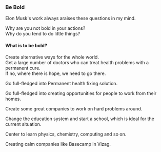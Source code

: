 ### Be Bold

Elon Musk's work always araises these questions in my mind.  
  
Why are you not bold in your actions?  
Why do you tend to do little things?  
  
#### What is to be bold?  
  
Create alternative ways for the whole world.  
Get a large number of doctors who can treat health problems with a permanent cure.  
If no, where there is hope, we need to go there.  
  
Go full-fledged into Permanent health fixing solution.  
  
Go full-fledged into creating opportunities for people to work from their homes.  
  
Create some great companies to work on hard problems around.  
  
Change the education system and start a school, which is ideal for the current situation.  
  
Center to learn physics, chemistry, computing and so on.  
  
Creating calm companies like Basecamp in Vizag.  
  